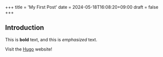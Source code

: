 +++
title = 'My First Post'
date = 2024-05-18T16:08:20+09:00
draft = false
+++
## Introduction

This is **bold** text, and this is *emphasized* text.

Visit the [Hugo](https://gohugo.io) website!
